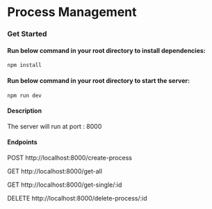 # Process Management

### Get Started

#### Run below command in your root directory to install dependencies:

`npm install`

#### Run below command in your root directory to start the server:

`npm run dev`

#### Description 

The server will run at port : 8000

#### Endpoints

POST http://localhost:8000/create-process 

GET http://localhost:8000/get-all

GET http://localhost:8000/get-single/:id

DELETE http://localhost:8000/delete-process/:id
